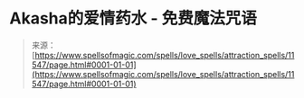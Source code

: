 <!--yml

category: 未分类

date: 2024-06-12 18:48:52

-->

# Akasha的爱情药水 - 免费魔法咒语

> 来源：[https://www.spellsofmagic.com/spells/love_spells/attraction_spells/11547/page.html#0001-01-01](https://www.spellsofmagic.com/spells/love_spells/attraction_spells/11547/page.html#0001-01-01)
